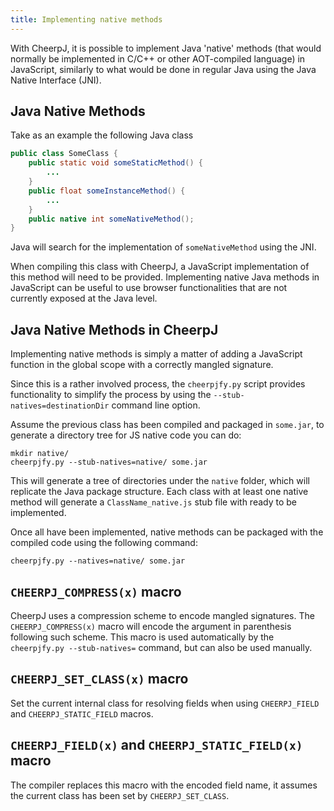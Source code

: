 ```yaml
---
title: Implementing native methods
---
```


With CheerpJ, it is possible to implement Java 'native' methods (that would normally be implemented in C/C++ or other AOT-compiled language) in JavaScript, similarly to what would be done in regular Java using the Java Native Interface (JNI).

## Java Native Methods

Take as an example the following Java class

```java title="SomeClass.java"
public class SomeClass {
    public static void someStaticMethod() {
        ...
    }
    public float someInstanceMethod() {
        ...
    }
    public native int someNativeMethod();
}
```

Java will search for the implementation of `someNativeMethod` using the JNI.

When compiling this class with CheerpJ, a JavaScript implementation of this method will need to be provided. Implementing native Java methods in JavaScript can be useful to use browser functionalities that are not currently exposed at the Java level.

## Java Native Methods in CheerpJ

Implementing native methods is simply a matter of adding a JavaScript function in the global scope with a correctly mangled signature.

Since this is a rather involved process, the `cheerpjfy.py` script provides functionality to simplify the process by using the `--stub-natives=destinationDir` command line option.

Assume the previous class has been compiled and packaged in `some.jar`, to generate a directory tree for JS native code you can do:

```shell
mkdir native/
cheerpjfy.py --stub-natives=native/ some.jar
```

This will generate a tree of directories under the `native` folder, which will replicate the Java package structure. Each class with at least one native method will generate a `ClassName_native.js` stub file with ready to be implemented.

Once all have been implemented, native methods can be packaged with the compiled code using the following command:

```shell
cheerpjfy.py --natives=native/ some.jar
```

## `CHEERPJ_COMPRESS(x)` macro

CheerpJ uses a compression scheme to encode mangled signatures. The `CHEERPJ_COMPRESS(x)` macro will encode the argument in parenthesis following such scheme. This macro is used automatically by the `cheerpjfy.py --stub-natives=` command, but can also be used manually.

## `CHEERPJ_SET_CLASS(x)` macro

Set the current internal class for resolving fields when using `CHEERPJ_FIELD` and `CHEERPJ_STATIC_FIELD` macros.

## `CHEERPJ_FIELD(x)` and `CHEERPJ_STATIC_FIELD(x)` macro

The compiler replaces this macro with the encoded field name, it assumes the current class has been set by `CHEERPJ_SET_CLASS`.
